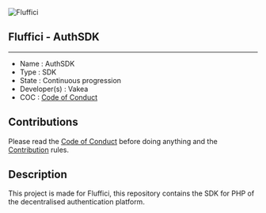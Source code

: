 ![Fluffici](https://avatars.githubusercontent.com/u/82099791?s=200&v=4 "Fluffici logo")

## Fluffici - AuthSDK

------------------------------------

- Name : AuthSDK
- Type : SDK
- State : Continuous progression
- Developer(s) : Vakea
- COC : [Code of Conduct](https://github.com/NebraskyTheWolf/www.fluffici.eu/blob/master/docs/CODE_OF_CONDUCT.md)

## Contributions

Please read the [Code of Conduct](https://github.com/NebraskyTheWolf/www.fluffici.eu/blob/master/docs/CODE_OF_CONDUCT.md) before doing anything
and the [Contribution](https://github.com/NebraskyTheWolf/www.fluffici.eu/blob/master/docs/CONTRIBUTING.md) rules.

## Description
This project is made for Fluffici, this repository contains the SDK for PHP of the decentralised authentication platform.

